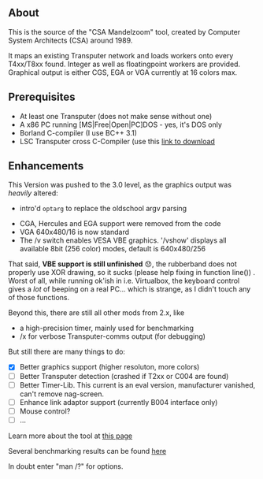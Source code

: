 About
-----
This is the source of the "CSA Mandelzoom" tool, created by Computer System Architects (CSA) around 1989.

It maps an existing Transputer network and loads workers onto every T4xx/T8xx found. Integer as well as floatingpoint workers are provided. Graphical output is either CGS, EGA or VGA currently at 16 colors max.

Prerequisites
-------------
* At least one Transputer (does not make sense without one)
* A x86 PC running [MS|Free|Open|PC]DOS - yes, it's DOS only
* Borland C-compiler (I use BC++ 3.1)
* LSC Transputer cross C-Compiler (use this [link to download](http://www.classiccmp.org/transputer/software/languages/ansic/lsc/lsc-V89.1.tar.gz)

Enhancements
------------
This Version was pushed to the 3.0 level, as the graphics output was *heavily* altered:
+ intro'd `optarg` to replace the oldschool argv parsing 
* CGA, Hercules and EGA support were removed from the code
* VGA 640x480/16 is now standard
* The /v switch enables VESA VBE graphics. '/vshow' displays all available 8bit (256 color) modes, default is 640x480/256

That said, **VBE support is still unfinished** :disappointed:, the rubberband does not properly use XOR drawing, so it sucks (please help fixing in function line()) . 
Worst of all, while running ok'ish in i.e. Virtualbox, the keyboard control gives a *lot* of beeping on a real PC...
which is strange, as I didn't touch any of those functions.

Beyond this, there are still all other mods from 2.x, like
* a high-precision timer, mainly used for benchmarking
* /x for verbose Transputer-comms output (for debugging)

But still there are many things to do:
- [x] Better graphics support (higher resoluton, more colors)
- [ ] Better Transputer detection (crashed if T2xx or C004 are found)
- [ ] Better Timer-Lib. This current is an eval version, manufacturer vanished, can't remove nag-screen.
- [ ] Enhance link adaptor support (currently B004 interface only)
- [ ] Mouse control?
- [ ] ...

Learn more about the tool at [this page](http://www.geekdot.com/basic-transputer-tools)

Several benchmarking results can be found [here](http://www.geekdot.com/lies-damn-lies-and-benchmarks)

In doubt enter "man /?" for options. 
